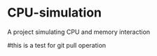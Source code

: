 # CPU-simulation
A project simulating CPU and memory interaction

#this is a test for git pull operation
